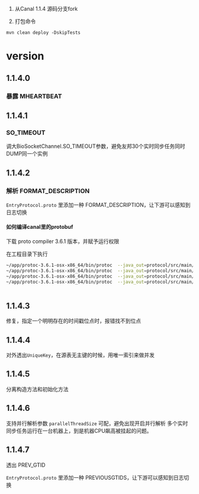 1. 从Canal 1.1.4 源码分支fork

2. 打包命令

```
mvn clean deploy -DskipTests
```

# version

## 1.1.4.0

### 暴露 MHEARTBEAT

## 1.1.4.1

### SO_TIMEOUT

调大BioSocketChannel.SO_TIMEOUT参数，避免友邦30个实时同步任务同时DUMP同一个实例

## 1.1.4.2

### 解析 FORMAT_DESCRIPTION

`EntryProtocol.proto` 里添加一种 FORMAT_DESCRIPTION，让下游可以感知到日志切换

#### 如何编译canal里的protobuf
下载 proto compiler 3.6.1 版本，并赋予运行权限

在工程目录下执行 
```bash
~/app/protoc-3.6.1-osx-x86_64/bin/protoc  --java_out=protocol/src/main/java -I=protocol/src/main/java/com/alibaba/otter/canal/protocol AdminProtocol.proto 
~/app/protoc-3.6.1-osx-x86_64/bin/protoc  --java_out=protocol/src/main/java -I=protocol/src/main/java/com/alibaba/otter/canal/protocol CanalProtocol.proto 
~/app/protoc-3.6.1-osx-x86_64/bin/protoc  --java_out=protocol/src/main/java -I=protocol/src/main/java/com/alibaba/otter/canal/protocol EntryProtocol.proto
~/app/protoc-3.6.1-osx-x86_64/bin/protoc  --java_out=protocol/src/main/java EntryProtocol.proto 
 
```


## 1.1.4.3

修复，指定一个明明存在的时间戳位点时，报错找不到位点

## 1.1.4.4

对外透出`UniqueKey`，在源表无主键的时候，用唯一索引来做并发

## 1.1.4.5

分离构造方法和初始化方法

## 1.1.4.6

支持并行解析参数 `parallelThreadSize` 可配，避免出现开启并行解析 多个实时同步任务运行在一台机器上，到是机器CPU飙高被挂起的问题。



## 1.1.4.7

透出 PREV_GTID

`EntryProtocol.proto` 里添加一种 PREVIOUSGTIDS，让下游可以感知到日志切换
